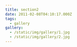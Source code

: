 ```yaml
---
title: section2
date: 2011-02-08T04:10:17.000Z
tags:
  - gallery
gallery:
  - /static/img/gallery/1.jpg
  - /static/img/gallery/2.jpg
---
```

